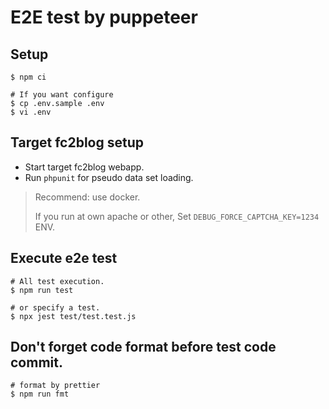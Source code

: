 # E2E test by puppeteer

## Setup

```
$ npm ci

# If you want configure
$ cp .env.sample .env
$ vi .env
```

## Target fc2blog setup

- Start target fc2blog webapp.
- Run `phpunit` for pseudo data set loading.

> Recommend: use docker.
>
> If you run at own apache or other, Set `DEBUG_FORCE_CAPTCHA_KEY=1234` ENV.


## Execute e2e test

```
# All test execution.
$ npm run test

# or specify a test.
$ npx jest test/test.test.js
```

## Don't forget code format before test code commit.

```
# format by prettier
$ npm run fmt
```

